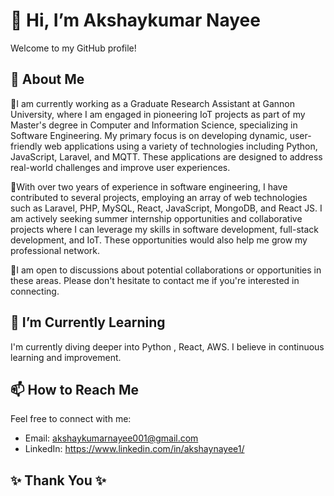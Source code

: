 # 👋 Hi, I’m Akshaykumar Nayee

Welcome to my GitHub profile!

## 👀 About Me
🔹I am currently working as a Graduate Research Assistant at Gannon University, where I am engaged in pioneering IoT projects as part of my Master's degree in Computer and Information Science, specializing in Software Engineering. My primary focus is on developing dynamic, user-friendly web applications using a variety of technologies including Python, JavaScript, Laravel, and MQTT. These applications are designed to address real-world challenges and improve user experiences.

🔹With over two years of experience in software engineering, I have contributed to several projects, employing an array of web technologies such as Laravel, PHP, MySQL, React, JavaScript, MongoDB, and React JS. I am actively seeking summer internship opportunities and collaborative projects where I can leverage my skills in software development, full-stack development, and IoT. These opportunities would also help me grow my professional network.

🔹I am open to discussions about potential collaborations or opportunities in these areas. Please don't hesitate to contact me if you're interested in connecting.

## 🌱 I’m Currently Learning
I'm currently diving deeper into Python , React, AWS. I believe in continuous learning and improvement.

## 📫 How to Reach Me
Feel free to connect with me:
- Email: akshaykumarnayee001@gmail.com
- LinkedIn: https://www.linkedin.com/in/akshaynayee1/

 ## ✨ Thank You ✨ 
